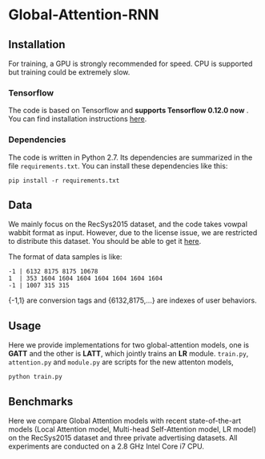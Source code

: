 # Global-Attention-RNN


## Installation

For training, a GPU is strongly recommended for speed. CPU is supported but training could be extremely slow.

### Tensorflow

The code is based on Tensorflow and **supports Tensorflow 0.12.0 now** . You can find installation instructions [here](https://www.tensorflow.org/).

### Dependencies

The code is written in Python 2.7. Its dependencies are summarized in the file ```requirements.txt```. You can install these dependencies like this:
```
pip install -r requirements.txt
```

## Data

We mainly focus on the RecSys2015 dataset, and the code takes vowpal wabbit format as input. 
However, due to the license issue, we are restricted to distribute this dataset.
You should be able to get it [here](https://recsys.acm.org/recsys15/challenge/).

The format of data samples is like:
```
-1 | 6132 8175 8175 10678
1  | 353 1604 1604 1604 1604 1604 1604 1604
-1 | 1007 315 315
```

{-1,1} are conversion tags and {6132,8175,...} are indexes of user behaviors.

## Usage

Here we provide implementations for two global-attention models, one is **GATT** and the other is **LATT**, which jointly trains an **LR** module.
```train.py```, ```attention.py``` and ```module.py``` are scripts for the new attenton models,
```
python train.py
```

## Benchmarks

Here we compare Global Attention models with recent state-of-the-art models (Local Attention model, Multi-head Self-Attention model, LR model) on the RecSys2015 dataset and three private advertising datasets. All experiments are conducted on a 2.8 GHz Intel Core i7 CPU.

